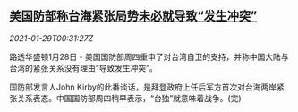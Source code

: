 <!--1611883395000-->
[美国防部称台海紧张局势未必就导致“发生冲突”](https://cn.reuters.com/article/china-taiwan-usa-pentagon-0128-thur-idCNKBS29Y01W)
------

<div><i>2021-01-29T00:31:27Z</i></div><p>路透华盛顿1月28日 - 美国国防部周四重申了对台湾自卫的支持，并称中国大陆与台湾的紧张关系没有理由“导致发生冲突”。</p><p>国防部发言人John Kirby的此番谈话，是拜登政府上任后军方首次对台海两岸紧张关系表态。中国国防部周四稍早表示，“台独”就意味着战争。(完)</p>
